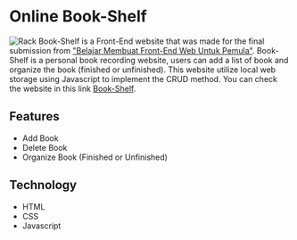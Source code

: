# Online Book-Shelf
![Rack](https://github.com/3henzijuandri3/Book-Shelf/assets/89207690/65647772-fc0d-49ee-9250-dc0578e0ed02)
Book-Shelf is a Front-End website that was made for the final submission from ["Belajar Membuat Front-End Web Untuk Pemula"](https://www.dicoding.com/certificates/NVP7KLQ04ZR0). Book-Shelf is a personal book recording website, users can add a list of book and organize the book (finished or unfinished). This website utilize local web storage using Javascript to implement the CRUD method. You can check the website in this link [Book-Shelf](https://3henzijuandri3.github.io/Book-Shelf).

## Features
- Add Book
- Delete Book
- Organize Book (Finished or Unfinished)

## Technology
- HTML
- CSS
- Javascript
